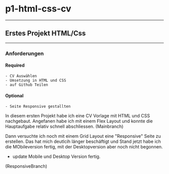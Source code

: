 # p1-html-css-cv
---

## Erstes Projekt HTML/Css
---

### Anforderungen

#### Required
    - CV Auswählen
    - Umsetzung in HTML und CSS
    - auf Github Teilen

#### Optional
    - Seite Responsive gestallten


In diesem ersten Projekt habe ich eine CV Vorlage mit HTML und CSS nachgebaut. Angefanen habe ich mit einem Flex Layout und konnte die Hauptaufgabe relativ schnell abschliessen. 
(Mainbranch)

Dann versuchte ich noch mit einem Grid Layout eine "Responsive" Seite zu erstellen. Das hat mich deutlcih länger beschäftigt und Stand jetzt habe ich die MObileversion fertig, mit der Desktopversion aber noch nicht begonnen.
* update
Mobile und Desktop Version fertig.

(ResponsiveBranch)